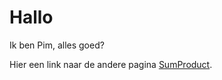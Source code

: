 # Hallo

Ik ben Pim, alles goed?

Hier een link naar de andere pagina [SumProduct](TorchSumProductAlgorithmInferenceMachine.md).